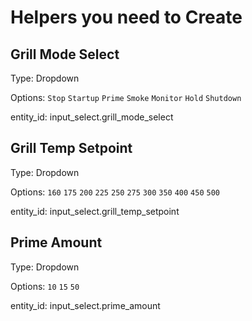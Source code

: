 # Helpers you need to Create

## Grill Mode Select
Type: Dropdown

Options:
`Stop` `Startup` `Prime` `Smoke` `Monitor` `Hold` `Shutdown`

entity_id: input_select.grill_mode_select

## Grill Temp Setpoint
Type: Dropdown

Options: `160` `175` `200` `225` `250` `275` `300` `350` `400` `450` `500`

entity_id: input_select.grill_temp_setpoint

## Prime Amount
Type: Dropdown

Options: `10` `15` `50` 

entity_id: input_select.prime_amount

